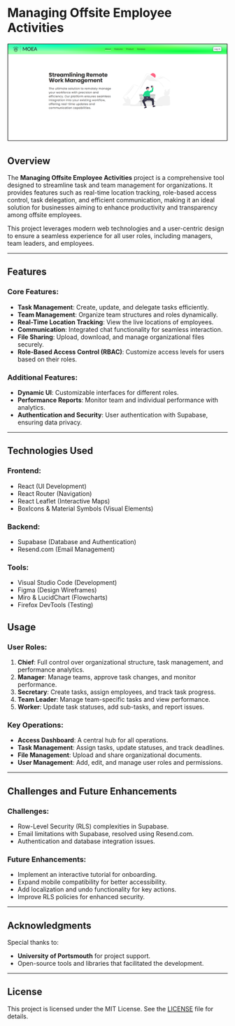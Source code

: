 # Managing Offsite Employee Activities

![test](assets/image1.png)
## Overview
The **Managing Offsite Employee Activities** project is a comprehensive tool designed to streamline task and team management for organizations. It provides features such as real-time location tracking, role-based access control, task delegation, and efficient communication, making it an ideal solution for businesses aiming to enhance productivity and transparency among offsite employees.

This project leverages modern web technologies and a user-centric design to ensure a seamless experience for all user roles, including managers, team leaders, and employees.

---

## Features
### Core Features:
- **Task Management**: Create, update, and delegate tasks efficiently.
- **Team Management**: Organize team structures and roles dynamically.
- **Real-Time Location Tracking**: View the live locations of employees.
- **Communication**: Integrated chat functionality for seamless interaction.
- **File Sharing**: Upload, download, and manage organizational files securely.
- **Role-Based Access Control (RBAC)**: Customize access levels for users based on their roles.

### Additional Features:
- **Dynamic UI**: Customizable interfaces for different roles.
- **Performance Reports**: Monitor team and individual performance with analytics.
- **Authentication and Security**: User authentication with Supabase, ensuring data privacy.

---

## Technologies Used
### Frontend:
- React (UI Development)
- React Router (Navigation)
- React Leaflet (Interactive Maps)
- BoxIcons & Material Symbols (Visual Elements)

### Backend:
- Supabase (Database and Authentication)
- Resend.com (Email Management)

### Tools:
- Visual Studio Code (Development)
- Figma (Design Wireframes)
- Miro & LucidChart (Flowcharts)
- Firefox DevTools (Testing)

## Usage

### User Roles:
1. **Chief**: Full control over organizational structure, task management, and performance analytics.
2. **Manager**: Manage teams, approve task changes, and monitor performance.
3. **Secretary**: Create tasks, assign employees, and track task progress.
4. **Team Leader**: Manage team-specific tasks and view performance.
5. **Worker**: Update task statuses, add sub-tasks, and report issues.

### Key Operations:
- **Access Dashboard**: A central hub for all operations.
- **Task Management**: Assign tasks, update statuses, and track deadlines.
- **File Management**: Upload and share organizational documents.
- **User Management**: Add, edit, and manage user roles and permissions.

---

## Challenges and Future Enhancements
### Challenges:
- Row-Level Security (RLS) complexities in Supabase.
- Email limitations with Supabase, resolved using Resend.com.
- Authentication and database integration issues.

### Future Enhancements:
- Implement an interactive tutorial for onboarding.
- Expand mobile compatibility for better accessibility.
- Add localization and undo functionality for key actions.
- Improve RLS policies for enhanced security.

---

## Acknowledgments
Special thanks to:
- **University of Portsmouth** for project support.
- Open-source tools and libraries that facilitated the development.

---

## License
This project is licensed under the MIT License. See the [LICENSE](LICENSE) file for details.
